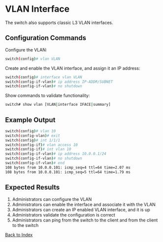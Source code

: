 # VLAN Interface 

The switch also supports classic L3 VLAN interfaces. 

## Configuration Commands

Configure the VLAN: 

```bash
switch(config)# vlan VLAN
```

Create and enable the VLAN interface, and assign it an IP address: 

```bash
switch(config)# interface vlan VLAN
switch(config-if-vlan)# ip address IP-ADDR/SUBNET
switch(config-if-vlan)# no shutdown
```

Show commands to validate functionality:  

```bash
switch# show vlan [VLAN|interface IFACE|summary]
```

## Example Output 

```bash
switch(config)# vlan 10
switch(config-vlan)# exit
switch(config)# int 1/1/1
switch(config-if)# vlan access 10
switch(config-if)# int vlan 10
switch(config-if-vlan)# ip address 10.0.0.1/24
switch(config-if-vlan)# no shutdown
switch(config-if-vlan)# end
108 bytes from 10.0.0.101: icmp_seq=4 ttl=64 time=2.07 ms
108 bytes from 10.0.0.101: icmp_seq=5 ttl=64 time=1.79 ms
```

## Expected Results 

1. Administrators can configure the VLAN
2. Administrators can enable the interface and associate it with the VLAN
3. Administrators can create an IP enabled VLAN interface, and it is up
4. Administrators validate the configuration is correct
5. Administrators can ping from the switch to the client and from the client to the switch  

[Back to Index](../index.md)